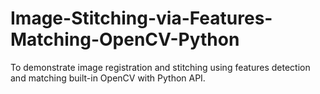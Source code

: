 # Image-Stitching-via-Features-Matching-OpenCV-Python
To demonstrate image registration and stitching using features detection and matching built-in OpenCV with Python API. 
